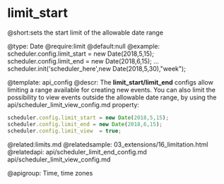 limit_start
=============

@short:sets the start limit of the allowable date range
	

@type: Date
@require:limit
@default:null
@example:
scheduler.config.limit_start = new Date(2018,5,15);
scheduler.config.limit_end = new Date(2018,6,15);
...
scheduler.init('scheduler_here',new Date(2018,5,30),"week");

@template:	api_config
@descr:
The **limit_start/limit_end** configs allow limiting a range available for creating new events.
You can also limit the possibility to view events outside the allowable date range, by using the api/scheduler_limit_view_config.md property:

~~~js
scheduler.config.limit_start = new Date(2018,5,15);
scheduler.config.limit_end = new Date(2018,6,15);
scheduler.config.limit_view  = true;
~~~

@related:limits.md
@relatedsample:
	03_extensions/16_limitation.html
@relatedapi:
	api/scheduler_limit_end_config.md
    api/scheduler_limit_view_config.md

@apigroup: Time, time zones
